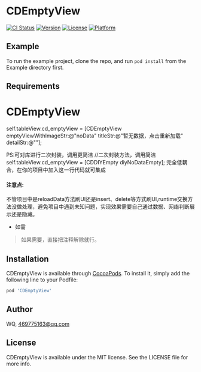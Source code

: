 # CDEmptyView

[![CI Status](https://img.shields.io/travis/WQ/CDEmptyView.svg?style=flat)](https://travis-ci.org/WQ/CDEmptyView)
[![Version](https://img.shields.io/cocoapods/v/CDEmptyView.svg?style=flat)](https://cocoapods.org/pods/CDEmptyView)
[![License](https://img.shields.io/cocoapods/l/CDEmptyView.svg?style=flat)](https://cocoapods.org/pods/CDEmptyView)
[![Platform](https://img.shields.io/cocoapods/p/CDEmptyView.svg?style=flat)](https://cocoapods.org/pods/CDEmptyView)

## Example

To run the example project, clone the repo, and run `pod install` from the Example directory first.

## Requirements
# CDEmptyView

self.tableView.cd_emptyView = [CDEmptyView emptyViewWithImageStr:@"noData"
titleStr:@"暂无数据，点击重新加载"
detailStr:@""];

PS:可对库进行二次封装，调用更简洁
//二次封装方法，调用简洁
self.tableView.cd_emptyView = [CDDIYEmpty diyNoDataEmpty];
完全低耦合，在你的项目中加入这一行代码就可集成

#### 注意点:
不管项目中是reloadData方法刷UI还是insert、delete等方式刷UI,runtime交换方法没做处理，避免项目中遇到未知问题，实现效果需要自己通过数据、网络判断展示还是隐藏。
* 如需

> 如果需要，直接把注释解除就行。
## Installation

CDEmptyView is available through [CocoaPods](https://cocoapods.org). To install
it, simply add the following line to your Podfile:

```ruby
pod 'CDEmptyView'
```

## Author

WQ, 469775163@qq.com

## License

CDEmptyView is available under the MIT license. See the LICENSE file for more info.
